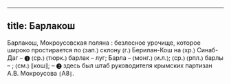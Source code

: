 
---
title: Барлакош
---
Барлакош, Мокроусовская поляна
: безлесное урочище, которое широко простирается по ⦅зап.⦆ склону ⦅г.⦆ Берилан-Кош на ⦅хр.⦆ Синаб-Даг – ❶ ⦅ср.⦆ ⦅тюрк.⦆ барлак – луг; Барла – ⦅монг.⦆ ⦅и.л.⦆; ⦅ср.⦆ ⦅рпл.⦆ барлы – ; ⦅см.⦆ ⟦кош⟧; – ❷ здесь был штаб руководителя крымских партизан А.В. Мокроусова ⦃А8⦄.
